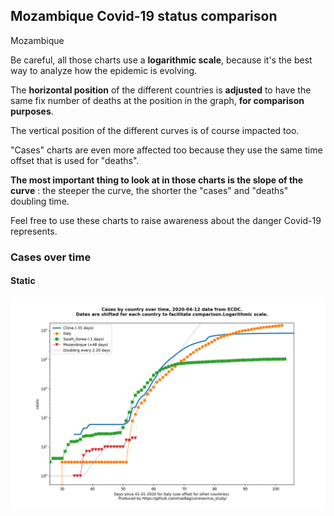 ## Mozambique Covid-19 status comparison 

Mozambique



Be careful, all those charts use a **logarithmic scale**, because it's the best way to analyze how the epidemic is evolving.
 
The **horizontal position** of the different countries is **adjusted** to have the same fix number of deaths at the position in the graph, **for comparison purposes**.

The vertical position of the different curves is of course impacted too.

"Cases" charts are even more affected too because they use the same time offset that is used for "deaths".

**The most important thing to look at in those charts is the slope of the curve** : the steeper the curve, the shorter the "cases" and "deaths" doubling time.

Feel free to use these charts to raise awareness about the danger Covid-19 represents. 


 
### Cases over time
 
#### Static
![Mozambique covid-19 cases static chart](https://raw.githubusercontent.com/madlag/coronavirus_study/master/notebooks/graphs/2020-04-12/countries/Mozambique/2020-04-12_Mozambique_cases.png "Mozambique covid-19 cases static chart")   

